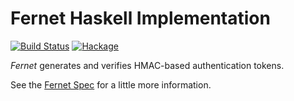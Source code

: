 # Fernet Haskell Implementation

[![Build Status](https://travis-ci.org/rvl/fernet.svg?branch=master)](https://travis-ci.org/rvl/fernet) [![Hackage](https://img.shields.io/hackage/v/fernet.svg)](http://hackage.haskell.org/package/fernet)

*Fernet* generates and verifies HMAC-based authentication tokens.

See the [Fernet Spec][spec] for a little more information.

[spec]: https://github.com/fernet/spec/blob/master/Spec.md
